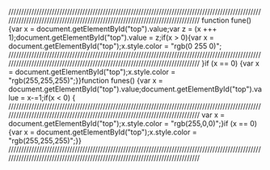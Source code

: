 //////////////////////////////////////////////////////////////////////////////////////////////////////////////////////////////////////////////////////////////////////////////
function fune(){var x = document.getElementById("top").value;var z = (x +++ 1);document.getElementById("top").value = z;if(x > 0){var x = document.getElementById("top");x.style.color = "rgb(0 255 0)";
//////////////////////////////////////////////////////////////////////////////////////////////////////////////////////////////////////////////////////////////////////////////
}if (x == 0) {var x = document.getElementById("top");x.style.color = "rgb(255,255,255)";}}function funes() {var x = document.getElementById("top").value;document.getElementById("top").value = x-=1;if(x < 0) {
	//////////////////////////////////////////////////////////////////////////////////////////////////////////////////////////////////////////////////////////////////////////////
var x = document.getElementById("top");x.style.color = "rgb(255,0,0)";}if (x == 0) {var x = document.getElementById("top");x.style.color = "rgb(255,255,255)";}}
//////////////////////////////////////////////////////////////////////////////////////////////////////////////////////////////////////////////////////////////////////////////
